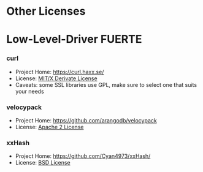 # Other Licenses

# Low-Level-Driver FUERTE

### curl

* Project Home: https://curl.haxx.se/
* License: [MIT/X Derivate License](https://curl.haxx.se/legal/licmix.html)
* Caveats: some SSL libraries use GPL, make sure to select one that suits your needs

### velocypack

* Project Home: https://github.com/arangodb/velocypack
* License: [Apache 2 License](https://github.com/arangodb/velocypack/blob/master/LICENSE)

### xxHash

* Project Home: https://github.com/Cyan4973/xxHash/
* License: [BSD License](https://github.com/Cyan4973/xxHash/blob/master/LICENSE)


